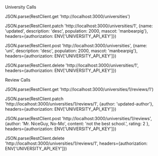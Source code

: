 University Calls

JSON.parse(RestClient.get 'http://localhost:3000/universities')

JSON.parse(RestClient.patch 'http://localhost:3000/universities/1', {name: 'updated', description: 'desc', population: 2000, mascot: 'manbearpig'}, headers={authorization: ENV['UNIVERSITY_API_KEY']})

JSON.parse(RestClient.post 'http://localhost:3000/universities', {name: 'uni', description: 'desc', population: 2000, mascot: 'manbearpig'}, headers={authorization: ENV['UNIVERSITY_API_KEY']})

JSON.parse(RestClient.delete 'http://localhost:3000/universities/1', headers={authorization: ENV['UNIVERSITY_API_KEY']})


Review Calls

JSON.parse(RestClient.get 'http://localhost:3000/universities/1/reviews/1')

JSON.parse(RestClient.patch 'http://localhost:3000/universities/1/reviews/1', {author: 'updated-author'}, headers={authorization: ENV['UNIVERSITY_API_KEY']})

JSON.parse(RestClient.post 'http://localhost:3000/universities/1/reviews', {author: 'Mr. NiceGuy, No-Mo', content: 'not the best school.', rating: 2 }, headers={authorization: ENV['UNIVERSITY_API_KEY']})

JSON.parse(RestClient.delete 'http://localhost:3000/universities/1/reviews/1', headers={authorization: ENV['UNIVERSITY_API_KEY']})
